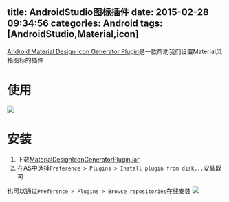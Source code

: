 title: AndroidStudio图标插件
date: 2015-02-28 09:34:56
categories: Android
tags: [AndroidStudio,Material,icon]
---
[Android Material Design Icon Generator Plugin](https://github.com/konifar/android-material-design-icon-generator-plugin)是一款帮助我们设置Material风格图标的插件
<!--more-->
# 使用
![](https://raw.githubusercontent.com/konifar/android-material-design-icon-generator-plugin/master/docs/capture.gif)
# 安装
1. 下载[MaterialDesignIconGeneratorPlugin.jar](https://github.com/konifar/android-material-design-icon-generator-plugin/raw/master/MaterialDesignIconGeneratorPlugin.jar)
2. 在AS中选择`Preference > Plugins > Install plugin from disk...`安装既可

也可以通过`Preference > Plugins > Browse repositories`在线安装
![](https://raw.githubusercontent.com/konifar/android-material-design-icon-generator-plugin/master/docs/install.png)